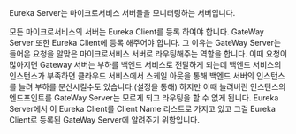 Eureka Server는 마이크로서비스 서버들을 모니터링하는 서버입니다.

모든 마이크로서비스의 서버는 Eureka Client를 등록 하여야 합니다.
GateWay Server 또한 Eureka Client에 등록 해주어야 합니다.
그 이유는
GateWay Server는 들어온 요청을 알맞은 마이크로서비스 서버로 라우팅해주는 역할을 합니다.
이때 요청이 많아지면 Gateway 서버는 부하를 백엔드 서비스로 전달하게 되는데
백엔드 서비스의 인스턴스가 부족하면 클라우드 서비스에서 스케일 아웃을 통해 백엔드 서버의 인스턴스를 늘려 부하를 분산시킬수도 있습니다.(설정을 통해)
하지만 이때 늘려버린 인스턴스의 엔드포인트를 GateWay Server는 모르게 되고 라우팅을 할 수 없게 됩니다.
Eureka Server에서 이 Eureka Client를 Client Name 리스트로 가지고 있고 그걸 Eureka Client로 등록된 GateWay Server에 알려주기 위함입니다.
